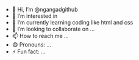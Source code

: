 - 👋 Hi, I’m @ngangadgithub
- 👀 I’m interested in 
- 🌱 I’m currently learning coding like html and css
- 💞️ I’m looking to collaborate on ...
- 📫 How to reach me ...
- 😄 Pronouns: ...
- ⚡ Fun fact: ...

<!---
ngangadgithub/ngangadgithub is a ✨ special ✨ repository because its `README.md` (this file) appears on your GitHub profile.
You can click the Preview link to take a look at your changes.
--->
